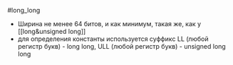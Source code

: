 #long_long 
- Ширина не менее 64 битов, и как минимум, такая же, как у [[long&unsigned long]]
- для определения константы используется суффикc LL (любой регистр букв) - long long, ULL (любой регистр букв) - unsigned long long